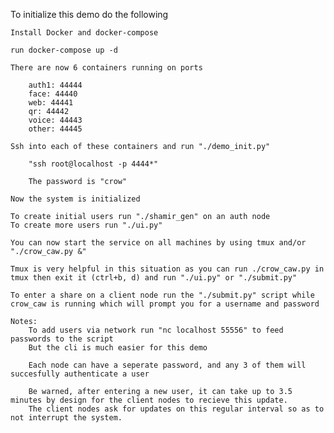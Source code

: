 To initialize this demo do the following

    Install Docker and docker-compose
    
    run docker-compose up -d

    There are now 6 containers running on ports 

        auth1: 44444
        face: 44440
        web: 44441
        qr: 44442
        voice: 44443
        other: 44445
    
    Ssh into each of these containers and run "./demo_init.py"

        "ssh root@localhost -p 4444*"

        The password is "crow"

    Now the system is initialized

    To create initial users run "./shamir_gen" on an auth node
    To create more users run "./ui.py"

    You can now start the service on all machines by using tmux and/or "./crow_caw.py &"
    
    Tmux is very helpful in this situation as you can run ./crow_caw.py in tmux then exit it (ctrl+b, d) and run "./ui.py" or "./submit.py"

    To enter a share on a client node run the "./submit.py" script while crow_caw is running which will prompt you for a username and password

    Notes:
        To add users via network run "nc localhost 55556" to feed passwords to the script
        But the cli is much easier for this demo

        Each node can have a seperate password, and any 3 of them will succesfully authenticate a user

        Be warned, after entering a new user, it can take up to 3.5 minutes by design for the client nodes to recieve this update.
        The client nodes ask for updates on this regular interval so as to not interrupt the system.
